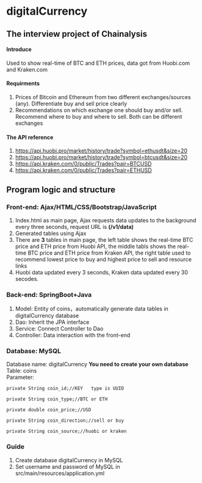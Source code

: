 # digitalCurrency
## The interview project of Chainalysis
#### Introduce
  Used to show real-time of BTC and ETH prices, data got from Huobi.com and Kraken.com
#### Requirments
  1. Prices of Bitcoin and Ethereum from two different exchanges/sources (any). 
  Differentiate buy and sell price clearly 
  2. Recommendations on which exchange one should buy and/or sell.
  Recommend where to buy and where to sell. Both can be different exchanges
#### The API reference
1. https://api.huobi.pro/market/history/trade?symbol=ethusdt&size=20  
2. https://api.huobi.pro/market/history/trade?symbol=btcusdt&size=20  
3. https://api.kraken.com/0/public/Trades?pair=BTCUSD  
4. https://api.kraken.com/0/public/Trades?pair=ETHUSD  
## Program logic and structure 
### Front-end: Ajax/HTML/CSS/Bootstrap/JavaScript
 1. Index.html as main page, Ajax requests data updates to the background every three seconds, request URL is **(/v1/data)**  
 2. Generated tables using Ajax  
 3. There are **3** tables in main page, the left table shows the real-time BTC price and ETH price from Huobi API, the middle tabls shows the real-time BTC price and ETH price from Kraken API, the right table used to recommend lowest price to buy and highest price to sell and resource links
 4. Huobi data updated every 3 seconds, Kraken data updated every 30 secodes.
### Back-end: SpringBoot+Java
1. Model: Entity of coins，automatically generate data tables in digitalCurrency database
2. Dao: Inherit the JPA interface  
3. Service: Connect Controller to Dao  
4. Controller: Data interaction with the front-end
### Database: MySQL 
Database name: digitalCurrency  **You need to create your own database**  
Table: coins  
Parameter:  

    private String coin_id;//KEY   type is UUID

    private String coin_type;//BTC or ETH

    private double coin_price;//USD

    private String coin_direction;//sell or buy

    private String coin_source;//huobi or kraken
### Guide
1. Create database digitalCurrency in MySQL  
2. Set username and password of MySQL in src/main/resources/application.yml
